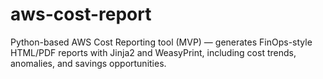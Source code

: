 # aws-cost-report
Python-based AWS Cost Reporting tool (MVP) — generates FinOps-style HTML/PDF reports with Jinja2 and WeasyPrint, including cost trends, anomalies, and savings opportunities.
